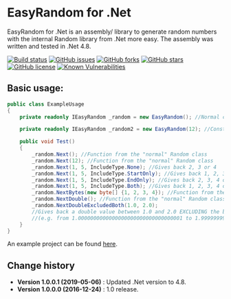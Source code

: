 EasyRandom for .Net
====================================

EasyRandom for .Net is an assembly/ library to generate random numbers with the
internal Random library from .Net more easy.
The assembly was written and tested in .Net 4.8.

[![Build status](https://ci.appveyor.com/api/projects/status/rq1fsgtfg4n9lfnx?svg=true)](https://ci.appveyor.com/project/SeppPenner/dotneteasyrandom)
[![GitHub issues](https://img.shields.io/github/issues/SeppPenner/DotNetEasyRandom.svg)](https://github.com/SeppPenner/DotNetEasyRandom/issues)
[![GitHub forks](https://img.shields.io/github/forks/SeppPenner/DotNetEasyRandom.svg)](https://github.com/SeppPenner/DotNetEasyRandom/network)
[![GitHub stars](https://img.shields.io/github/stars/SeppPenner/DotNetEasyRandom.svg)](https://github.com/SeppPenner/DotNetEasyRandom/stargazers)
[![GitHub license](https://img.shields.io/badge/license-AGPL-blue.svg)](https://raw.githubusercontent.com/SeppPenner/DotNetEasyRandom/master/License.txt)
[![Known Vulnerabilities](https://snyk.io/test/github/SeppPenner/DotNetEasyRandom/badge.svg)](https://snyk.io/test/github/SeppPenner/DotNetEasyRandom)

## Basic usage:
```csharp
public class ExampleUsage
{
    private readonly IEasyRandom _random = new EasyRandom(); //Normal construtor

    private readonly IEasyRandom _random2 = new EasyRandom(12); //Construtor with seed

    public void Test()
    {
        _random.Next(); //Function from the "normal" Random class
        _random.Next(12); //Function from the "normal" Random class
        _random.Next(1, 5, IncludeType.None); //Gives back 2, 3 or 4
        _random.Next(1, 5, IncludeType.StartOnly); //Gives back 1, 2, 3 or 4
        _random.Next(1, 5, IncludeType.EndOnly); //Gives back 2, 3, 4 or 5
        _random.Next(1, 5, IncludeType.Both); //Gives back 1, 2, 3, 4 or 5
        _random.NextBytes(new byte[] {1, 2, 3, 4}); //Function from the "normal" Random class
        _random.NextDouble(); //Function from the "normal" Random class
        _random.NextDoubleExcludedBoth(1.0, 2.0);
        //Gives back a double value between 1.0 and 2.0 EXCLUDING the borders
        //(e.g. from 1.0000000000000000000000000000000001 to 1.9999999999999999999999999999999999
    }
}
```

An example project can be found [here](https://github.com/SeppPenner/DotNetEasyRandom/tree/master/Project).

Change history
--------------

* **Version 1.0.0.1 (2019-05-06)** : Updated .Net version to 4.8.
* **Version 1.0.0.0 (2016-12-24)** : 1.0 release.
